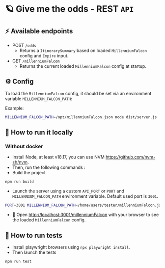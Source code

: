 # 🪐 Give me the odds - REST `API`

## ⚡️ Available endpoints

- POST `/odds`
    - Returns a `ItinerarySummary` based on loaded `MillenniumFalcon` config and `Empire` input.
- GET `/millenniumFalcom`
    - Returns the current loaded `MillenniumFalcon` config at startup.

## ⚙️ Config

To load the `MillenniumFalcon` config, it should be set via an environment variable `MILLENNIUM_FALCON_PATH`:

Example: 
```bash
MILLENNIUM_FALCON_PATH=/opt/millenniumFalcon.json node dist/server.js
````

## 🚀 How to run it locally

### Without docker

- Install Node, at least v18.17, you can use NVM https://github.com/nvm-sh/nvm.
- Then, run the following commands :
- Build the project
```bash
npm run build
```

- Launch the server using a custom `API_PORT` or `PORT` and `MILLENNIUM_FALCON_PATH` environment variable. Default used port is `3001`.
```bash
PORT=3001 MILLENNIUM_FALCON_PATH=/home/users/tester/millenniumFalcon.json node dist/server.js
```
- 👀 Open [http://localhost:3001/millenniumFalcon](http://localhost:3001/millenniumFalcon) with your browser to see the loaded `MillenniumFalcon` config.


## 🧪 How to run tests

- Install playwright browsers using `npx playwright install`.
- Then launch the tests
```
npm run test
```
